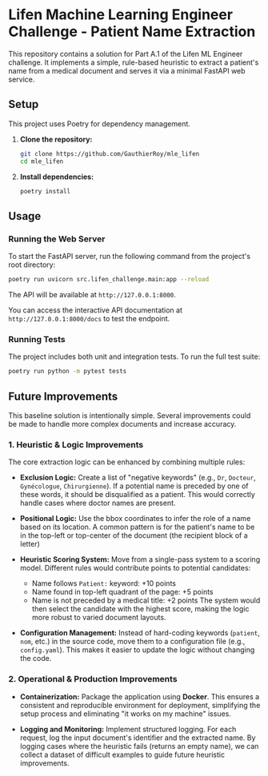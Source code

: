 # Lifen Machine Learning Engineer Challenge - Patient Name Extraction

This repository contains a solution for Part A.1 of the Lifen ML Engineer challenge. It implements a simple, rule-based heuristic to extract a patient's name from a medical document and serves it via a minimal FastAPI web service.

## Setup

This project uses Poetry for dependency management.

1.  **Clone the repository:**
    ```bash
    git clone https://github.com/GauthierRoy/mle_lifen
    cd mle_lifen
    ```

2.  **Install dependencies:**
    ```bash
    poetry install
    ```

## Usage

### Running the Web Server

To start the FastAPI server, run the following command from the project's root directory:

```bash
poetry run uvicorn src.lifen_challenge.main:app --reload
```

The API will be available at `http://127.0.0.1:8000`.

You can access the interactive API documentation at `http://127.0.0.1:8000/docs` to test the endpoint.

### Running Tests

The project includes both unit and integration tests. To run the full test suite:

```bash
poetry run python -m pytest tests
```

## Future Improvements

This baseline solution is intentionally simple. Several improvements could be made to handle more complex documents and increase accuracy.

### 1. Heuristic & Logic Improvements

The core extraction logic can be enhanced by combining multiple rules:

*   **Exclusion Logic:** Create a list of "negative keywords" (e.g., `Dr`, `Docteur`, `Gynécologue`, `Chirurgienne`). If a potential name is preceded by one of these words, it should be disqualified as a patient. This would correctly handle cases where doctor names are present.

*   **Positional Logic:** Use the bbox coordinates to infer the role of a name based on its location. A common pattern is for the patient's name to be in the top-left or top-center of the document (the recipient block of a letter)

*   **Heuristic Scoring System:** Move from a single-pass system to a scoring model. Different rules would contribute points to potential candidates:
    *   Name follows `Patient:` keyword: +10 points
    *   Name found in top-left quadrant of the page: +5 points
    *   Name is not preceded by a medical title: +2 points
    The system would then select the candidate with the highest score, making the logic more robust to varied document layouts.

*   **Configuration Management:** Instead of hard-coding keywords (`patient`, `nom`, etc.) in the source code, move them to a configuration file (e.g., `config.yaml`). This makes it easier to update the logic without changing the code.

### 2. Operational & Production Improvements

*   **Containerization:** Package the application using **Docker**. This ensures a consistent and reproducible environment for deployment, simplifying the setup process and eliminating "it works on my machine" issues.

*   **Logging and Monitoring:** Implement structured logging. For each request, log the input document's identifier and the extracted name. By logging cases where the heuristic fails (returns an empty name), we can collect a dataset of difficult examples to guide future heuristic improvements.
